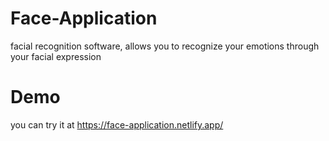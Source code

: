 # Face-Application
 
facial recognition software,
allows you to recognize your emotions through your facial expression

# Demo

you can try it at https://face-application.netlify.app/

